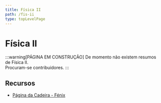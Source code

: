 ```yaml
---
title: Física II
path: /fis-ii
type: topLevelPage
---
```


# Física II

:::warning[PÁGINA EM CONSTRUÇÃO]
De momento não existem resumos de Física II.  
Procuram-se contribuidores.
:::

## Recursos

- [Página da Cadeira - Fénix](https://fenix.tecnico.ulisboa.pt/disciplinas/Fis4/2021-2022/1-semestre)
